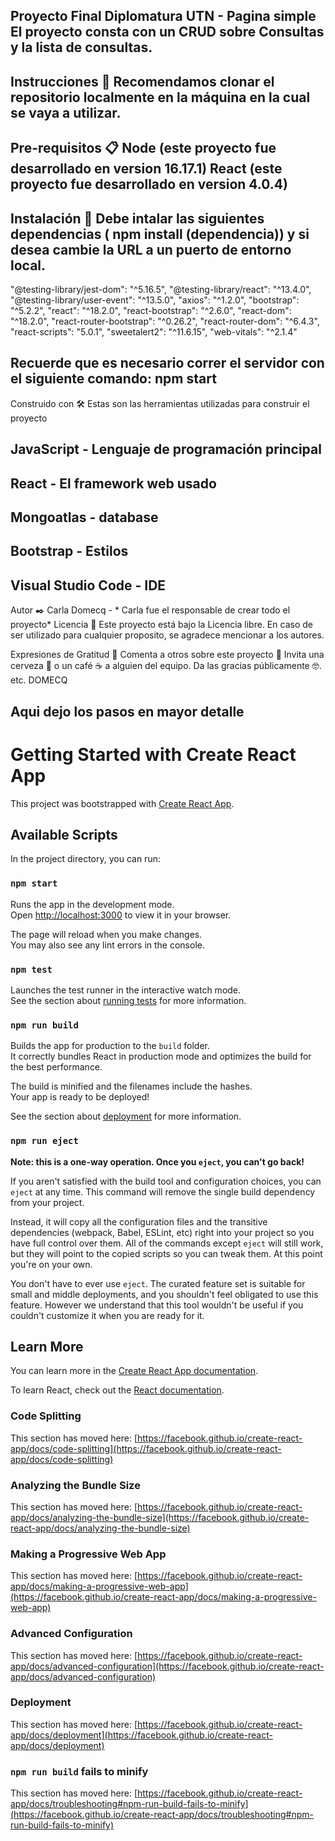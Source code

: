 ## Proyecto Final Diplomatura UTN - Pagina simple El proyecto consta con un CRUD sobre Consultas y la lista de consultas.

## Instrucciones 🚀 Recomendamos clonar el repositorio localmente en la máquina en la cual se vaya a utilizar.

## Pre-requisitos 📋 Node (este proyecto fue desarrollado en version 16.17.1) React (este proyecto fue desarrollado en version 4.0.4) 
## Instalación 🔧 Debe intalar las siguientes dependencias ( npm install (dependencia)) y si desea cambie la URL a un puerto de entorno local.

 "@testing-library/jest-dom": "^5.16.5",
 "@testing-library/react": "^13.4.0",
 "@testing-library/user-event": "^13.5.0",
 "axios": "^1.2.0",
 "bootstrap": "^5.2.2",
 "react": "^18.2.0",
 "react-bootstrap": "^2.6.0",
 "react-dom": "^18.2.0",
 "react-router-bootstrap": "^0.26.2",
 "react-router-dom": "^6.4.3",
 "react-scripts": "5.0.1",
 "sweetalert2": "^11.6.15",
 "web-vitals": "^2.1.4"

## Recuerde que es necesario correr el servidor con el siguiente comando: npm start

Construido con 🛠️ Estas son las herramientas utilizadas para construir el proyecto

## JavaScript - Lenguaje de programación principal 
## React - El framework web usado 
## Mongoatlas - database 
## Bootstrap - Estilos 
## Visual Studio Code - IDE

Autor ✒️ Carla Domecq - * Carla fue el responsable de crear todo el proyecto* Licencia 📄 Este proyecto está bajo la Licencia libre. En caso de ser utilizado para cualquier proposito, se agradece mencionar a los autores.

Expresiones de Gratitud 🎁 Comenta a otros sobre este proyecto 📢 Invita una cerveza 🍺 o un café ☕ a alguien del equipo. Da las gracias públicamente 🤓. etc. DOMECQ



## Aqui dejo los pasos en mayor detalle

# Getting Started with Create React App

This project was bootstrapped with [Create React App](https://github.com/facebook/create-react-app).

## Available Scripts

In the project directory, you can run:

### `npm start`

Runs the app in the development mode.\
Open [http://localhost:3000](http://localhost:3000) to view it in your browser.

The page will reload when you make changes.\
You may also see any lint errors in the console.

### `npm test`

Launches the test runner in the interactive watch mode.\
See the section about [running tests](https://facebook.github.io/create-react-app/docs/running-tests) for more information.

### `npm run build`

Builds the app for production to the `build` folder.\
It correctly bundles React in production mode and optimizes the build for the best performance.

The build is minified and the filenames include the hashes.\
Your app is ready to be deployed!

See the section about [deployment](https://facebook.github.io/create-react-app/docs/deployment) for more information.

### `npm run eject`

**Note: this is a one-way operation. Once you `eject`, you can't go back!**

If you aren't satisfied with the build tool and configuration choices, you can `eject` at any time. This command will remove the single build dependency from your project.

Instead, it will copy all the configuration files and the transitive dependencies (webpack, Babel, ESLint, etc) right into your project so you have full control over them. All of the commands except `eject` will still work, but they will point to the copied scripts so you can tweak them. At this point you're on your own.

You don't have to ever use `eject`. The curated feature set is suitable for small and middle deployments, and you shouldn't feel obligated to use this feature. However we understand that this tool wouldn't be useful if you couldn't customize it when you are ready for it.

## Learn More

You can learn more in the [Create React App documentation](https://facebook.github.io/create-react-app/docs/getting-started).

To learn React, check out the [React documentation](https://reactjs.org/).

### Code Splitting

This section has moved here: [https://facebook.github.io/create-react-app/docs/code-splitting](https://facebook.github.io/create-react-app/docs/code-splitting)

### Analyzing the Bundle Size

This section has moved here: [https://facebook.github.io/create-react-app/docs/analyzing-the-bundle-size](https://facebook.github.io/create-react-app/docs/analyzing-the-bundle-size)

### Making a Progressive Web App

This section has moved here: [https://facebook.github.io/create-react-app/docs/making-a-progressive-web-app](https://facebook.github.io/create-react-app/docs/making-a-progressive-web-app)

### Advanced Configuration

This section has moved here: [https://facebook.github.io/create-react-app/docs/advanced-configuration](https://facebook.github.io/create-react-app/docs/advanced-configuration)

### Deployment

This section has moved here: [https://facebook.github.io/create-react-app/docs/deployment](https://facebook.github.io/create-react-app/docs/deployment)

### `npm run build` fails to minify

This section has moved here: [https://facebook.github.io/create-react-app/docs/troubleshooting#npm-run-build-fails-to-minify](https://facebook.github.io/create-react-app/docs/troubleshooting#npm-run-build-fails-to-minify)

